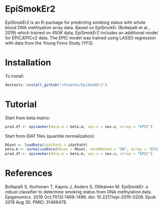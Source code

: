 # EpiSmokEr2
EpiSmokEr2 is an R-package for predicting smoking status with whole blood DNA methlyation array data. Based on EpiSmokEr (Bollepalli et al., 2019) which trained on 450K data, EpiSmokEr2 includes an additional model for EPIC/EPICv2 data. The EPIC model was trained using LASSO regression with data from the Young Finns Study (YFS).

# Installation
To install:
```r
devtools::install_github("chloezhu/EpiSmokEr2")
```

# Tutorial
Start from beta matrix: 
```r
pred.df <- epismoker(data.m = beta.m, sex.v = sex.v, array = "EPIC")
```
Start from IDAT files (quantile normalization):
```r
RGset <- loadData(idatPath = idatPath)
beta.m <- normalizeData(RGset = RGset, normMethod = "QN", array = "EPIC")
pred.df <- epismoker(data.m = beta.m, sex.v = sex.v, array = "EPIC")
```

# References
Bollepalli S, Korhonen T, Kaprio J, Anders S, Ollikainen M. EpiSmokEr: a robust classifier to determine smoking status from DNA methylation data. Epigenomics. 2019 Oct;11(13):1469-1486. doi: 10.2217/epi-2019-0206. Epub 2019 Aug 30. PMID: 31466478.
